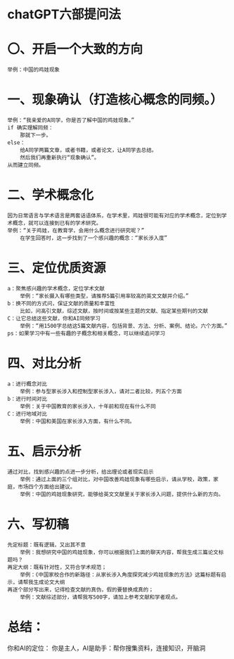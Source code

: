 # chatGPT六部提问法
# 〇、开启一个大致的方向
	举例：中国的鸡娃现象
# 一、现象确认（打造核心概念的同频。）
	举例：“我亲爱的A同学，你是否了解中国的鸡娃现象。”
	if 确实理解同频：
		那就下一步。
	else：
		给A同学两篇文章，或者书籍，或者论文，让A同学去总结。
		然后我们再重新执行“现象确认”。
	从而建立同频。
# 二、学术概念化  
	因为日常语言与学术语言是两套话语体系，在学术里，鸡娃很可能有对应的学术概念，定位到学术概念，就可以连接到已有的学术研究。
	举例：“关于鸡娃，在教育学，会用什么概念进行研究呢？”
		在学生回答时，这一步找到了一个感兴趣的概念：“家长涉入度”
# 三、定位优质资源 
	a：聚焦感兴趣的学术概念，定位学术文献 
		举例：“家长摄入有哪些类型，请推荐5篇引用率较高的英文文献并介绍。”
	b：换不同的方式问，保证文献的质量和丰富性
		比如，问高引文献，综述文献，按时间或按某些主题的文献、指定某些期刊的文献 
	C：让它总结这些文献，你和AI同频学习
		举例：“用1500字总结这5篇文献内容，包括背景、方法、分析、案例、结论。六个方面。”
	ps：如果学习中有一些有趣的子概念和相关概念，可以继续追问学习  
# 四、对比分析
	a：进行概念对比
		举例：参与型家长涉入和控制型家长涉入，请对二者比较，列五个方面
	b：进行时间对比
		举例：关于中国教育的家长涉入，十年前和现在有什么不同
	C：进行地域对比 
		举例：中国和美国在家长涉入方面，有什么不同。
# 五、启示分析  
	通过对比，找到感兴趣的点进一步分析，给出理论或者现实启示
		举例：通过上面的三个组对比，对中国改善鸡娃现象有哪些启示，请从学校，政策，家庭，市场四个方面给出建议。
		举例：中国的鸡娃现象研究，能够给英文文献里关于家长涉入问题，提供什么新的方向。
# 六、写初稿
	先定标题：既有逻辑，又出其不意
		举例：我想研究中国的鸡娃现象，你可以根据我们上面的聊天内容，帮我生成三篇论文标题吗？
	再定大纲：既有针对性，又符合学术规范； 
		举例：《中国家校合作的新路径：从家长涉入角度探究减少鸡娃现象的方法》这篇标题有启示，请帮我生成论文大纲
	再逐个部分写出来，记得检查文献的真伪，假的要替换成真的；  
		举例：文献综述部分，请帮我写500字，请加上参考文献和学者观点。
# 总结：
你和AI的定位： 你是主人，AI是助手：帮你搜集资料，连接知识，开脑洞